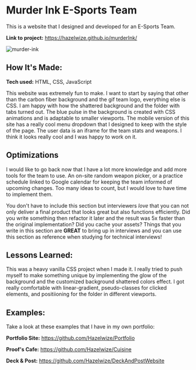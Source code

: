 # Murder Ink E-Sports Team
This is a website that I designed and developed for an E-Sports Team.

**Link to project:** https://hazelwize.github.io/murderInk/

![murder-ink](https://user-images.githubusercontent.com/97214996/179374512-3a3ebaa4-f302-48e1-852b-7df3f323cf19.png)

## How It's Made:

**Tech used:** HTML, CSS, JavaScript

This website was extremely fun to make. I want to start by saying that other than the carbon fiber background and the gif team logo, everything else is CSS. I am happy with how the shattered background and the folder with tabs turned out. The blue pulse in the background is created with CSS animations and is adaptable to smaller viewports. The mobile version of this site has a really cool menu dropdown that I designed to keep with the style of the page. The user data is an iframe for the team stats and weapons. I think it looks really cool and I was happy to work on it.

## Optimizations

I would like to go back now that I have a lot more knowledge and add more tools for the team to use. An on-site random weapon picker, or a practice schedule linked to Google calendar for keeping the team informed of upcoming changes. Too many ideas to count, but I would love to have time to implement them.

You don't have to include this section but interviewers *love* that you can not only deliver a final product that looks great but also functions efficiently. Did you write something then refactor it later and the result was 5x faster than the original implementation? Did you cache your assets? Things that you write in this section are **GREAT** to bring up in interviews and you can use this section as reference when studying for technical interviews!

## Lessons Learned:

This was a heavy vanilla CSS project when I made it. I really tried to push myself to make something unique by implementing the glow of the background and the customized background shattered colors effect. I got really comfortable with linear-gradient, pseudo-classes for clicked elements, and positiioning for the folder in different viewports.

## Examples:
Take a look at these examples that I have in my own portfolio:

**Portfolio Site:** https://github.com/Hazelwize/Portfolio

**Proof's Cafe:** https://github.com/Hazelwize/Cuisine

**Deck & Post:** https://github.com/Hazelwize/DeckAndPostWebsite



